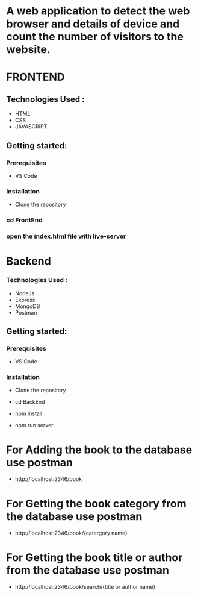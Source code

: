 # A web application to detect the web browser and details of device and count the number of visitors to the website.
# FRONTEND

## Technologies Used :
* HTML
* CSS
* JAVASCRIPT

## Getting started:
 ### Prerequisites
 * VS Code
 
 ### Installation
 * Clone the repository
 
 ### cd FrontEnd
 ### open the index.html file with live-server
 
 # Backend
 
 ### Technologies Used :
* Node.js
* Express
* MongoDB
* Postman

## Getting started:
 ### Prerequisites
 * VS Code
 
 ### Installation
 * Clone the repository
 
 * cd BackEnd
 * npm install
 * npm run server
 # For Adding the book to the database use postman
 * http://localhost:2346/book
 
  # For Getting the book category from the database use postman
 * http://localhost:2346/book/{catergory name}

# For Getting the book title or author from the database use postman
 * http://localhost:2346/book/search/{title or author name}
 

